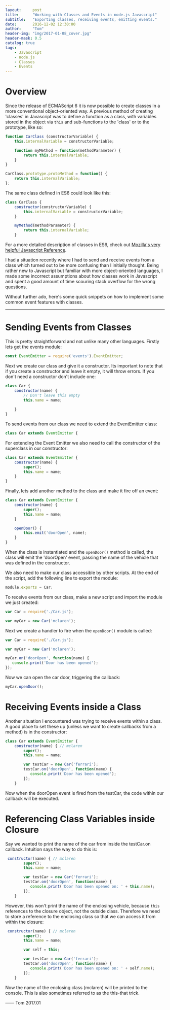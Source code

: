 ```yaml
---
layout:     post
title:      "Working with Classes and Events in node.js Javascript"
subtitle:   "Exporting classes, receiving events, emitting events."
date:       2016-12-02 12:30:00
author:     "Tom"
header-img: "img/2017-01-08_cover.jpg"
header-mask: 0.5
catalog: true
tags:
    - Javascript
    - node.js
    - Classes
    - Events
---
```


# Overview

Since the release of ECMAScript 6 it is now possible to create classes in a more conventional object-oriented way. A previous method of creating 'classes' in Javascript was to define a function as a class, with variables stored in the object via `this` and sub-functions to the 'class' or to the prototype, like so:

```javascript
function CarClass (constructorVariable) {
    this.internalVariable = constructorVariable;

    function myMethod = function(methodParameter) {
        return this.internalVariable;
    }
}

CarClass.prototype.protoMethod = function() {
    return this.internalVariable;
};
```

The same class defined in ES6 could look like this:

```javascript
class CarClass {
    constructor(constructorVariable) {
        this.internalVariable = constructorVariable;
    }

    myMethod(methodParameter) {
        return this.internalVariable;
    }
```

For a more detailed description of classes in ES6, check out [Mozilla's very helpful Javascript Reference](https://developer.mozilla.org/en/docs/Web/JavaScript/Reference/Classes).

I had a situation recently where I had to send and receive events from a class which turned out to be more confusing than I initially thought. Being rather new to Javascript but familiar with more object-oriented languages, I made some incorrect assumptions about how classes work in Javascript and spent a good amount of time scouring stack overflow for the wrong questions.

Without further ado, here's some quick snippets on how to implement some common event features with classes.

---

# Sending Events from Classes

This is pretty straightforward and not unlike many other languages. Firstly lets get the events module:

```javascript
const EventEmitter = require('events').EventEmitter;
```

Next we create our class and give it a constructor. Its important to note that if you create a constructor and leave it empty, it will throw errors. If you don't need a constructor don't include one:

```javascript
class Car {
    constructor(name) {
        // Don't leave this empty
        this.name = name;
        
    }
}
```

To send events from our class we need to extend the EventEmitter class:

```javascript
class Car extends EventEmitter {
```

For extending the Event Emitter we also need to call the constructor of the superclass in our constructor:

```javascript
class Car extends EventEmitter {
    constructor(name) {
        super();
        this.name = name;
    }
}
```

Finally, lets add another method to the class and make it fire off an event:

```javascript
class Car extends EventEmitter {
    constructor(name) {
        super();
        this.name = name;
    }

    openDoor() {
        this.emit('doorOpen', name);
    }
}
```

When the class is instantiated and the `openDoor()` method is called, the class will emit the 'doorOpen' event, passing the name of the vehicle that was defined in the constructor.

We also need to make our class accessible by other scripts. At the end of the script, add the following line to export the module:

```javascript
module.exports = Car;
```

To receive events from our class, make a new script and import the module we just created:

```javascript
var Car = require('./Car.js');

var myCar = new Car('mclaren');
```

Next we create a handler to fire when the `openDoor()` module is called:

```javascript
var Car = require('./Car.js');

var myCar = new Car('mclaren');

myCar.on('doorOpen', function(name) {
   console.print('Door has been opened'); 
});
```

Now we can open the car door, triggering the callback:

```javascript
myCar.openDoor();
```

# Receiving Events inside a Class

Another situation I encountered was trying to receive events within a class. A good place to set these up (unless we want to create callbacks from a method) is in the constructor:

```javascript
class Car extends EventEmitter {
    constructor(name) { // mclaren
        super();
        this.name = name;

        var testCar = new Car('ferrari');
        testCar.on('doorOpen', function(name) {
           console.print('Door has been opened'); 
        });
    }
```

Now when the doorOpen event is fired from the testCar, the code within our callback will be executed.

# Referencing Class Variables inside Closure

Say we wanted to print the name of the car from inside the testCar.on callback. Intuition says the way to do this is:

```javascript
 constructor(name) { // mclaren
        super();
        this.name = name;

        var testCar = new Car('ferrari');
        testCar.on('doorOpen', function(name) {
           console.print('Door has been opened on: ' + this.name); 
        });
    }
```

However, this won't print the name of the enclosing vehicle, because `this` references to the closure object, not the outside class. Therefore we need to store a reference to the enclosing class so that we can access it from within the closure:

```javascript
 constructor(name) { // mclaren
        super();
        this.name = name;

        var self = this;

        var testCar = new Car('ferrari');
        testCar.on('doorOpen', function(name) {
           console.print('Door has been opened on: ' + self.name); 
        });
    }
```

Now the name of the enclosing class (mclaren) will be printed to the console. This is also sometimes referred to as the this-that trick.

—— Tom 2017.01
